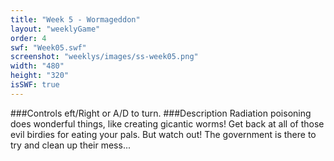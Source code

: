 ```yaml
---
title: "Week 5 - Wormageddon"
layout: "weeklyGame"
order: 4
swf: "Week05.swf"
screenshot: "weeklys/images/ss-week05.png"
width: "480"
height: "320"
isSWF: true
---
```


###Controls
eft/Right or A/D to turn.
###Description
Radiation poisoning does wonderful things, like creating gicantic worms!  Get back at all of those evil birdies for eating your pals.  But watch out!  The government is there to try and clean up their mess...
